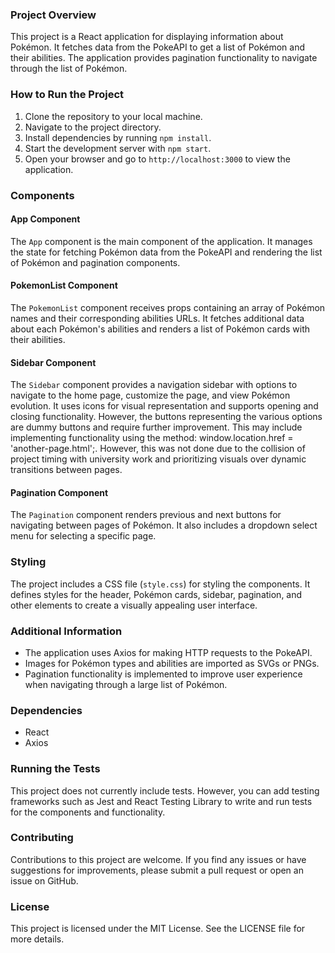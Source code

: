 ### Project Overview

This project is a React application for displaying information about Pokémon. It fetches data from the PokeAPI to get a list of Pokémon and their abilities. The application provides pagination functionality to navigate through the list of Pokémon.

### How to Run the Project

1. Clone the repository to your local machine.
2. Navigate to the project directory.
3. Install dependencies by running `npm install`.
4. Start the development server with `npm start`.
5. Open your browser and go to `http://localhost:3000` to view the application.

### Components

#### App Component

The `App` component is the main component of the application. It manages the state for fetching Pokémon data from the PokeAPI and rendering the list of Pokémon and pagination components.

#### PokemonList Component

The `PokemonList` component receives props containing an array of Pokémon names and their corresponding abilities URLs. It fetches additional data about each Pokémon's abilities and renders a list of Pokémon cards with their abilities.

#### Sidebar Component

The `Sidebar` component provides a navigation sidebar with options to navigate to the home page, customize the page, and view Pokémon evolution. It uses icons for visual representation and supports opening and closing functionality. However, the buttons representing the various options are dummy buttons and require further improvement. This may include implementing functionality using the method: window.location.href = 'another-page.html';. However, this was not done due to the collision of project timing with university work and prioritizing visuals over dynamic transitions between pages.
 

#### Pagination Component

The `Pagination` component renders previous and next buttons for navigating between pages of Pokémon. It also includes a dropdown select menu for selecting a specific page.

### Styling

The project includes a CSS file (`style.css`) for styling the components. It defines styles for the header, Pokémon cards, sidebar, pagination, and other elements to create a visually appealing user interface.

### Additional Information

- The application uses Axios for making HTTP requests to the PokeAPI.
- Images for Pokémon types and abilities are imported as SVGs or PNGs.
- Pagination functionality is implemented to improve user experience when navigating through a large list of Pokémon.

### Dependencies

- React
- Axios

### Running the Tests

This project does not currently include tests. However, you can add testing frameworks such as Jest and React Testing Library to write and run tests for the components and functionality.

### Contributing

Contributions to this project are welcome. If you find any issues or have suggestions for improvements, please submit a pull request or open an issue on GitHub.

### License

This project is licensed under the MIT License. See the LICENSE file for more details.